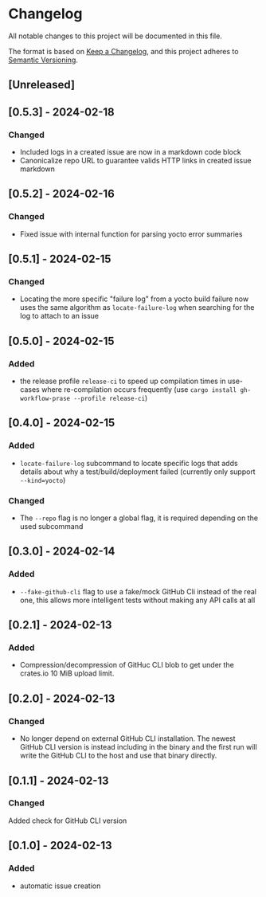 # Changelog

All notable changes to this project will be documented in this file.

The format is based on [Keep a Changelog](https://keepachangelog.com/en/1.1.0/),
and this project adheres to [Semantic Versioning](https://semver.org/spec/v2.0.0.html).

## [Unreleased]

## [0.5.3] - 2024-02-18

### Changed
- Included logs in a created issue are now in a markdown code block
- Canonicalize repo URL to guarantee valids HTTP links in created issue markdown

## [0.5.2] - 2024-02-16

### Changed
- Fixed issue with internal function for parsing yocto error summaries

## [0.5.1] - 2024-02-15

### Changed
- Locating the more specific "failure log" from a yocto build failure now uses the same algorithm as `locate-failure-log` when searching for the log to attach to an issue


## [0.5.0] - 2024-02-15

### Added
- the release profile `release-ci` to speed up compilation times in use-cases where re-compilation occurs frequently (use `cargo install gh-workflow-prase --profile release-ci`)

## [0.4.0] - 2024-02-15

### Added
- `locate-failure-log` subcommand to locate specific logs that adds details about why a test/build/deployment failed (currently only support `--kind=yocto`)

### Changed
- The `--repo` flag is no longer a global flag, it is required depending on the used subcommand

## [0.3.0] - 2024-02-14

### Added
- `--fake-github-cli` flag to use a fake/mock GitHub Cli instead of the real one, this allows more intelligent tests without making any API calls at all

## [0.2.1] - 2024-02-13

### Added
- Compression/decompression of GitHuc CLI blob to get under the crates.io 10 MiB upload limit.

## [0.2.0] - 2024-02-13

### Changed
- No longer depend on external GitHub CLI installation. The newest GitHub CLI version is instead including in the binary and the first run will write the GitHub CLI to the host and use that binary directly.

## [0.1.1] - 2024-02-13

### Changed

Added check for GitHub CLI version

## [0.1.0] - 2024-02-13

### Added

- automatic issue creation
